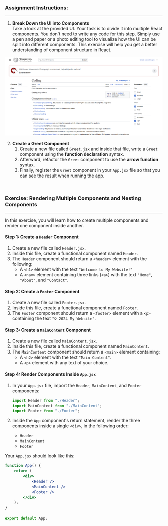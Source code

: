 ### Assignment Instructions:

---

1. **Break Down the UI into Components**  
   Take a look at the provided UI. Your task is to divide it into multiple React components. You don't need to write any code for this step. Simply use a pen and paper or a photo editing tool to visualize how the UI can be split into different components. This exercise will help you get a better understanding of component structure in React.

![UI Image](wiki.png)

2. **Create a Greet Component**
    1. Create a new file called `Greet.jsx` and inside that file, write a `Greet` component using the **function declaration** syntax.
    2. Afterward, refactor the `Greet` component to use the **arrow function** syntax.
    3. Finally, register the `Greet` component in your `App.jsx` file so that you can see the result when running the app.

<br />

### Exercise: Rendering Multiple Components and Nesting Components

---

In this exercise, you will learn how to create multiple components and render one component inside another.

#### Step 1: Create a `Header` Component

1. Create a new file called `Header.jsx`.
2. Inside this file, create a functional component named `Header`.
3. The `Header` component should return a `<header>` element with the following:
    - A `<h1>` element with the text `"Welcome to My Website!"`
    - A `<nav>` element containing three links (`<a>`) with the text `"Home"`, `"About"`, and `"Contact"`.

#### Step 2: Create a `Footer` Component

1. Create a new file called `Footer.jsx`.
2. Inside this file, create a functional component named `Footer`.
3. The `Footer` component should return a `<footer>` element with a `<p>` containing the text `"© 2024 My Website"`.

#### Step 3: Create a `MainContent` Component

1. Create a new file called `MainContent.jsx`.
2. Inside this file, create a functional component named `MainContent`.
3. The `MainContent` component should return a `<main>` element containing:
    - A `<h2>` element with the text `"Main Content"`.
    - A `<p>` element with any text of your choice.

#### Step 4: Render Components Inside `App.jsx`

1. In your `App.jsx` file, import the `Header`, `MainContent`, and `Footer` components:

    ```jsx
    import Header from "./Header";
    import MainContent from "./MainContent";
    import Footer from "./Footer";
    ```

2. Inside the `App` component's return statement, render the three components inside a single `<div>`, in the following order:
    - `Header`
    - `MainContent`
    - `Footer`

Your `App.jsx` should look like this:

```jsx
function App() {
	return (
		<div>
			<Header />
			<MainContent />
			<Footer />
		</div>
	);
}

export default App;
```
